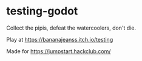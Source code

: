 # testing-godot

Collect the pipis, defeat the watercoolers, don't die.

Play at <https://bananajeanss.itch.io/testing>

Made for <https://jumpstart.hackclub.com/>
